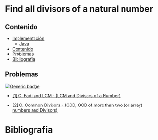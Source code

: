 # Find all divisors of a natural number

## Contenido
* [Implementación](#)
    * [Java](#)
* [Contenido](#contenido)
* [Problemas](#problemas)
* [Bibliografia](#bibliografia)

## Problemas

[![Generic badge](https://img.shields.io/badge/CodeForces-Easy-green.svg)](https://codeforces.com/problemset)

* [[1] C. Fadi and LCM - (LCM and Divisors of a Number)](https://codeforces.com/contest/1285/problem/C)

* [[2] C. Common Divisors - (GCD, GCD of more than two (or array) numbers and Divisors)](https://codeforces.com/contest/1203/problem/C)

# Bibliografia